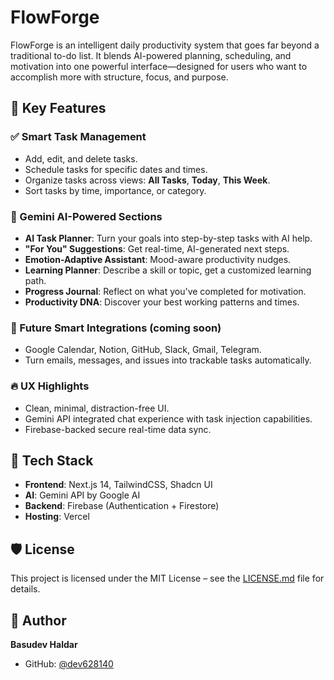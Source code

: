 
# FlowForge

FlowForge is an intelligent daily productivity system that goes far beyond a traditional to-do list. It blends AI-powered planning, scheduling, and motivation into one powerful interface—designed for users who want to accomplish more with structure, focus, and purpose.

## 🌟 Key Features

### ✅ Smart Task Management
- Add, edit, and delete tasks.
- Schedule tasks for specific dates and times.
- Organize tasks across views: **All Tasks**, **Today**, **This Week**.
- Sort tasks by time, importance, or category.

### 🧠 Gemini AI-Powered Sections
- **AI Task Planner**: Turn your goals into step-by-step tasks with AI help.
- **"For You" Suggestions**: Get real-time, AI-generated next steps.
- **Emotion-Adaptive Assistant**: Mood-aware productivity nudges.
- **Learning Planner**: Describe a skill or topic, get a customized learning path.
- **Progress Journal**: Reflect on what you've completed for motivation.
- **Productivity DNA**: Discover your best working patterns and times.

### 🧩 Future Smart Integrations (coming soon)
- Google Calendar, Notion, GitHub, Slack, Gmail, Telegram.
- Turn emails, messages, and issues into trackable tasks automatically.

### 🔥 UX Highlights
- Clean, minimal, distraction-free UI.
- Gemini API integrated chat experience with task injection capabilities.
- Firebase-backed secure real-time data sync.

## 🚀 Tech Stack

- **Frontend**: Next.js 14, TailwindCSS, Shadcn UI
- **AI**: Gemini API by Google AI
- **Backend**: Firebase (Authentication + Firestore)
- **Hosting**: Vercel

## 🛡️ License
This project is licensed under the MIT License – see the [LICENSE.md](LICENSE.md) file for details.

## 👤 Author
**Basudev Haldar**
- GitHub: [@dev628140](https://github.com/dev628140)
